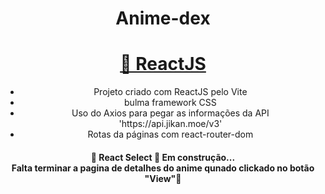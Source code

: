 <h1 align="center">Anime-dex</h1>

<h1 align="center">
    <a href="https://pt-br.reactjs.org/">🔗 ReactJS</a>
</h1>
<ul align="center">
  <li> Projeto criado com ReactJS pelo Vite</li>
  <li> bulma framework CSS</li>
  <li> Uso do Axios para pegar as informações da API 'https://api.jikan.moe/v3'</li> 
  <li> Rotas da páginas com react-router-dom</li>
  
</ul>

<h4 align="center"> 
	🚧  React Select 🚀 Em construção... <br>
  Falta terminar a pagina de detalhes do anime qunado clickado no botão "View"🚧
</h4>
